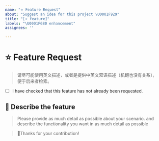 ```yaml
---
name: "⭐ Feature Request"
about: "Suggest an idea for this project \U0001F929"
title: "[⭐ feature]"
labels: "\U0001F680 enhancement"
assignees: ''

---
```


# ⭐ Feature Request

> 请尽可能使用英文描述，或者是提供中英文双语描述（机翻也没有关系），便于后来者检索。

- [ ] I have checked that this feature has not already been requested.

## 📢 Describe the feature

> Please provide as much detail as possible about your scenario.
and describe the functionality you want in as much detail as possible

> 🤝Thanks for your contribution!
